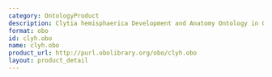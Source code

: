 ```yaml
---
category: OntologyProduct
description: Clytia hemisphaerica Development and Anatomy Ontology in OBO format
format: obo
id: clyh.obo
name: clyh.obo
product_url: http://purl.obolibrary.org/obo/clyh.obo
layout: product_detail
---
```

